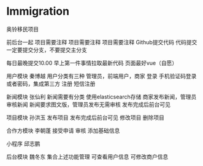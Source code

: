 # Immigration
奥铃移民项目


前后台一起
项目需要注释
项目需要注释
项目需要注释
Github提交代码
代码提交一定要提交分支，不要提交主分支

每日最晚提交10.00
早上第一件事情拉取最新代码
页面最好vue（自愿）


用户模块 秦博越
	用户分类有三种 管理员，前端用户，商家
	登录 手机验证码登录或者密码，集成第三方
注册 短信注册 

新闻模块 张仙利
	新闻需要有分类  使用elasticsearch存储
	商家发布新闻，管理员审核新闻
	新闻要求图文版，管理员发布无需审核
发布完成后前台可见

项目模块 孙洪玉
	发布项目 发布完成后前台可见
	修改项目
	删除项目

合作方模块 李朝蓬
	接受申请
	审核
	添加基础信息

小程序 邱志鹏

后台模块 魏冬东
	集合上述功能管理
	可查看用户信息
	可修改商户信息
	


